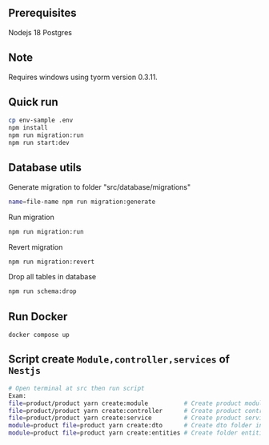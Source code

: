 ## Prerequisites

Nodejs 18
Postgres

## Note
Requires windows using tyorm version 0.3.11.
## Quick run

```bash
cp env-sample .env
npm install
npm run migration:run
npm run start:dev
```

## Database utils

Generate migration to folder "src/database/migrations"

```bash
name=file-name npm run migration:generate
```

Run migration

```bash
npm run migration:run
```

Revert migration

```bash
npm run migration:revert
```

Drop all tables in database

```bash
npm run schema:drop
```

## Run Docker
```
docker compose up
```
## Script create `Module,controller,services` of `Nestjs`

```bash
# Open terminal at src then run script
Exam:
file=product/product yarn create:module          # Create product module inside product folder
file=product/product yarn create:controller      # Create product controller inside product folder
file=product/product yarn create:service         # Create product service inside product folder
module=product file=product yarn create:dto      # Create dto folder inside product
module=product file=product yarn create:entities # Create folder entities inside product folder
```
